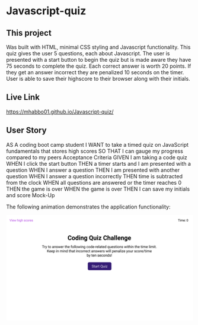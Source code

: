 # Javascript-quiz

## This project
Was built with HTML, minimal CSS styling and Javascript functionality.
This quiz gives the user 5 questions, each about Javascript.  The user is presented with a start button to begin the quiz but is made aware they have 75 seconds to complete the quiz.  Each correct answer is worth 20 points.  If they get an answer incorrect they are penalized 10 seconds on the timer.  User is able to save their highscore to their browser along with their initials.

## Live Link
https://mhabbo01.github.io/Javascript-quiz/

## User Story
AS A coding boot camp student
I WANT to take a timed quiz on JavaScript fundamentals that stores high scores
SO THAT I can gauge my progress compared to my peers
Acceptance Criteria
GIVEN I am taking a code quiz
WHEN I click the start button
THEN a timer starts and I am presented with a question
WHEN I answer a question
THEN I am presented with another question
WHEN I answer a question incorrectly
THEN time is subtracted from the clock
WHEN all questions are answered or the timer reaches 0
THEN the game is over
WHEN the game is over
THEN I can save my initials and score
Mock-Up

The following animation demonstrates the application functionality:

![Mock gif of quiz](./assets/quizdemo.gif)
